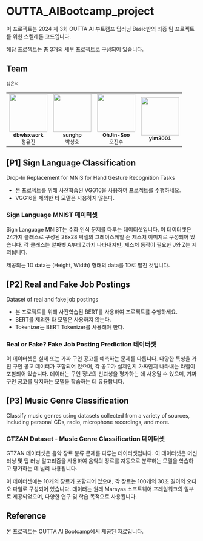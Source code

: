 # OUTTA_AIBootcamp_project

이 프로젝트는 2024 제 3회 OUTTA AI 부트캠프 딥러닝 Basic반의 최종 팀 프로젝트를 위한 스켈레톤 코드입니다.

해당 프로젝트는 총 3개의 세부 프로젝트로 구성되어 있습니다.

## Team
<table>
    <tbody>
        <tr>
            <td align="center">
                <a href="https://github.com/dbwlsxwork">
                    <img src="https://github.com/dbwlsxwork.png" width="100px;" alt=""/><br />
                    <sub><b>dbwlsxwork </b></sub>
                </a><br />
                <sub>정유진</sub>
            </td>
            <td align="center">
                <a href="https://github.com/sunghp">
                    <img src="https://github.com/sunghp.png" width="100px;" alt=""/><br />
                    <sub><b>sunghp </b></sub>
                </a><br />
                <sub>박성호</sub>
            </td>
            <td align="center">
                <a href="https://github.com/OhJin-Soo">
                    <img src="https://github.com/OhJin-Soo.png" width="100px;" alt=""/><br />
                    <sub><b>OhJin-Soo </b></sub>
                </a><br />
                <sub>오진수</sub>
            </td>
            <td align="center">
                <a href="https://github.com/yim3001">
                    <img src="https://github.com/yim3001.png" width="100px;" alt=""/><br />
                    <sub><b>yim3001 </b></sub>
                </a><br /></td>
                <sub>임은석</sub>
        </tr>
    </tbody>
</table>

## [P1] Sign Language Classification
Drop-In Replacement for MNIS for Hand Gesture Recognition Tasks

* 본 프로젝트를 위해 사전학습된 VGG16을 사용하여 프로젝트를 수행하세요.
* VGG16을 제외한 타 모델은 사용하지 않는다.

### Sign Language MNIST 데이터셋
Sign Language MNIST는 수화 인식 문제를 다루는 데이터셋입니다. 이 데이터셋은 24가지 클래스로 구성된 28x28 픽셀의 그레이스케일 손 제스처 이미지로 구성되어 있습니다. 각 클래스는 알파벳 A부터 Z까지 나타내지만, 제스처 동작이 필요한 J와 Z는 제외됩니다. 

제공되는 1D data는 (Height, Width) 형태의 data를 1D로 펼친 것입니다.


## [P2] Real and Fake Job Postings
Dataset of real and fake job postings

* 본 프로젝트를 위해 사전학습된 BERT를 사용하여 프로젝트를 수행하세요.
* BERT를 제외한 타 모델은 사용하지 않는다. 
* Tokenizer는 BERT Tokenizer를 사용해야 한다.

### Real or Fake? Fake Job Posting Prediction 데이터셋
이 데이터셋은 실제 또는 가짜 구인 공고를 예측하는 문제를 다룹니다. 다양한 특성을 가진 구인 공고 데이터가 포함되어 있으며, 각 공고가 실제인지 가짜인지 나타내는 라벨이 포함되어 있습니다. 데이터는 구인 정보의 신뢰성을 평가하는 데 사용될 수 있으며, 가짜 구인 공고를 탐지하는 모델을 학습하는 데 유용합니다.

## [P3] Music Genre Classification
Classify music genres using datasets collected from a variety of sources, including personal CDs, radio, microphone recordings, and more.

### GTZAN Dataset - Music Genre Classification 데이터셋
GTZAN 데이터셋은 음악 장르 분류 문제를 다루는 데이터셋입니다. 이 데이터셋은 머신 러닝 및 딥 러닝 알고리즘을 사용하여 음악의 장르를 자동으로 분류하는 모델을 학습하고 평가하는 데 널리 사용됩니다.

이 데이터셋에는 10개의 장르가 포함되어 있으며, 각 장르는 100개의 30초 길이의 오디오 파일로 구성되어 있습니다. 데이터는 원래 Marsyas 소프트웨어 프레임워크의 일부로 제공되었으며, 다양한 연구 및 학습 목적으로 사용됩니다.

## Reference
본 프로젝트는 OUTTA AI Bootcamp에서 제공된 자료입니다.